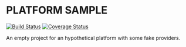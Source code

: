 # PLATFORM SAMPLE 
[![Build Status](https://travis-ci.org/brickreplyit/interfaces.svg?branch=dev)](https://travis-ci.org/brickreplyit/interfaces)
[![Coverage Status](https://coveralls.io/repos/github/brickreplyit/interfaces/badge.svg?branch=dev)](https://coveralls.io/github/brickreplyit/interfaces?branch=dev)
<!-- [![Coverage Status](https://coveralls.io/repos/github/piexmuss/platform/badge.svg?branch=dev)](https://coveralls.io/github/piexmuss/platform/branch=dev) 
[![codecov](https://codecov.io/gh/piexmuss/platform/badge.svg)](https://codecov.io/gh/piexmuss/platform)
[![Language grade: JavaScript](https://img.shields.io/lgtm/grade/javascript/g/piexmuss/platform.svg?logo=lgtm&logoWidth=18)](https://lgtm.com/projects/g/piexmuss/platform/context:javascript) [![Known Vulnerabilities](https://snyk.io/test/github/piexmuss/platform/badge.svg)](https://snyk.io/test/github/piexmuss/platform) 
[![dependencies](https://david-dm.org/piexmuss/platform.svg)](https://david-dm.org/piexmuss/platform) -->

An empty project for an hypothetical platform with some fake providers.
